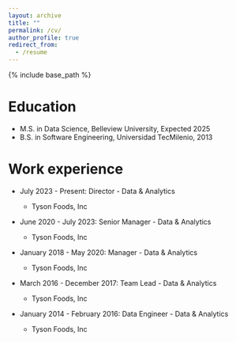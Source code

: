 ```yaml
---
layout: archive
title: ""
permalink: /cv/
author_profile: true
redirect_from:
  - /resume
---
```


{% include base_path %}

Education
======
* M.S. in Data Science, Belleview University, Expected 2025
* B.S. in Software Engineering, Universidad TecMilenio, 2013

Work experience
======
* July 2023 - Present: Director - Data & Analytics
  * Tyson Foods, Inc

* June 2020 - July 2023: Senior Manager - Data & Analytics
  * Tyson Foods, Inc
 
* January 2018 - May 2020: Manager - Data & Analytics
  * Tyson Foods, Inc

* March 2016 - December 2017: Team Lead - Data & Analytics
  * Tyson Foods, Inc
 
* January 2014 - February 2016: Data Engineer - Data & Analytics
  * Tyson Foods, Inc

